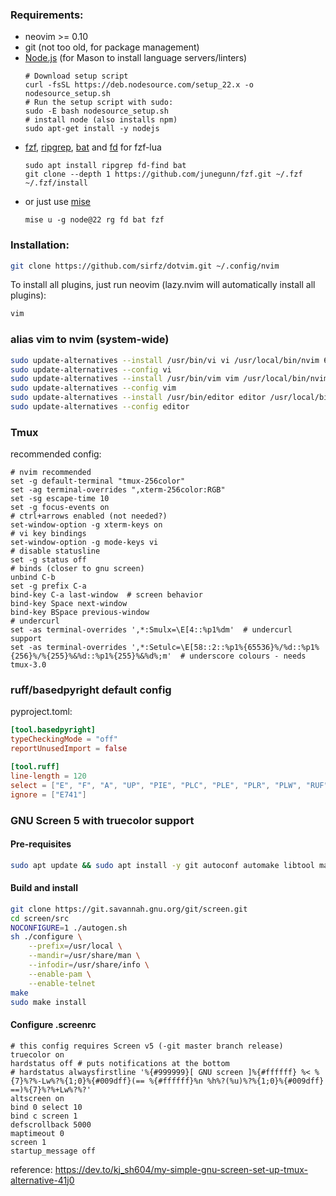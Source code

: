 ### Requirements:

* neovim >= 0.10
* git (not too old, for package management)
* [Node.js](https://github.com/nodesource/distributions#debian-and-ubuntu-based-distributions) (for Mason to install language servers/linters)
    ```
    # Download setup script
    curl -fsSL https://deb.nodesource.com/setup_22.x -o nodesource_setup.sh
    # Run the setup script with sudo:
    sudo -E bash nodesource_setup.sh
    # install node (also installs npm)
    sudo apt-get install -y nodejs
* [fzf](https://github.com/junegunn/fzf), [ripgrep](https://github.com/BurntSushi/ripgrep), [bat](https://github.com/sharkdp/bat) and [fd](https://github.com/sharkdp/fd) for fzf-lua
    ```
    sudo apt install ripgrep fd-find bat
    git clone --depth 1 https://github.com/junegunn/fzf.git ~/.fzf
    ~/.fzf/install
    ```
* or just use [mise](https://mise.jdx.dev/)
    ```
    mise u -g node@22 rg fd bat fzf
    ```

### Installation:

```sh
git clone https://github.com/sirfz/dotvim.git ~/.config/nvim
```

To install all plugins, just run neovim (lazy.nvim will automatically install all plugins):

```sh
vim
```

### alias vim to nvim (system-wide)

```bash
sudo update-alternatives --install /usr/bin/vi vi /usr/local/bin/nvim 60
sudo update-alternatives --config vi
sudo update-alternatives --install /usr/bin/vim vim /usr/local/bin/nvim 60
sudo update-alternatives --config vim
sudo update-alternatives --install /usr/bin/editor editor /usr/local/bin/nvim 60
sudo update-alternatives --config editor
```

### Tmux

recommended config:

```
# nvim recommended
set -g default-terminal "tmux-256color"
set -ag terminal-overrides ",xterm-256color:RGB"
set -sg escape-time 10
set -g focus-events on
# ctrl+arrows enabled (not needed?)
set-window-option -g xterm-keys on
# vi key bindings
set-window-option -g mode-keys vi
# disable statusline
set -g status off
# binds (closer to gnu screen)
unbind C-b
set -g prefix C-a
bind-key C-a last-window  # screen behavior
bind-key Space next-window
bind-key BSpace previous-window
# undercurl
set -as terminal-overrides ',*:Smulx=\E[4::%p1%dm'  # undercurl support
set -as terminal-overrides ',*:Setulc=\E[58::2::%p1%{65536}%/%d::%p1%{256}%/%{255}%&%d::%p1%{255}%&%d%;m'  # underscore colours - needs tmux-3.0
```

### ruff/basedpyright default config

pyproject.toml:

```toml
[tool.basedpyright]
typeCheckingMode = "off"
reportUnusedImport = false

[tool.ruff]
line-length = 120
select = ["E", "F", "A", "UP", "PIE", "PLC", "PLE", "PLR", "PLW", "RUF"]
ignore = ["E741"]
```

### GNU Screen 5 with truecolor support

#### Pre-requisites

```bash
sudo apt update && sudo apt install -y git autoconf automake libtool make gcc libncurses5-dev libpam0g-dev libssl-dev
```

#### Build and install

```bash
git clone https://git.savannah.gnu.org/git/screen.git
cd screen/src
NOCONFIGURE=1 ./autogen.sh
sh ./configure \
    --prefix=/usr/local \
    --mandir=/usr/share/man \
    --infodir=/usr/share/info \
    --enable-pam \
    --enable-telnet
make
sudo make install
```

#### Configure .screenrc

```
# this config requires Screen v5 (-git master branch release)
truecolor on
hardstatus off # puts notifications at the bottom
# hardstatus alwaysfirstline '%{#999999}[ GNU screen ]%{#ffffff} %< %{7}%?%-Lw%?%{1;0}%{#009dff}(== %{#ffffff}%n %h%?(%u)%?%{1;0}%{#009dff} ==)%{7}%?%+Lw%?%?'
altscreen on
bind 0 select 10
bind c screen 1
defscrollback 5000
maptimeout 0
screen 1
startup_message off
```

reference: https://dev.to/kj_sh604/my-simple-gnu-screen-set-up-tmux-alternative-41j0
